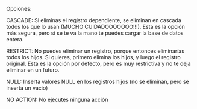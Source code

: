 Opciones:

CASCADE: Si eliminas el registro dependiente, se eliminan en cascada todos los que lo usan (MUCHO CUIDADOOOOOOO!!!). Esta es la opción más segura, pero si se te va la mano te puedes cargar la base de datos entera.

RESTRICT: No puedes eliminar un registro, porque entonces eliminarías todos los hijos. Si quieres, primero elimina los hijos, y luego el registro original. Esta es la opción por defecto, pero es muy restrictiva y no te deja eliminar en un futuro.

NULL: Inserta valores NULL en los registros hijos (no se eliminan, pero se inserta un vacio)

NO ACTION: No ejecutes ninguna acción
